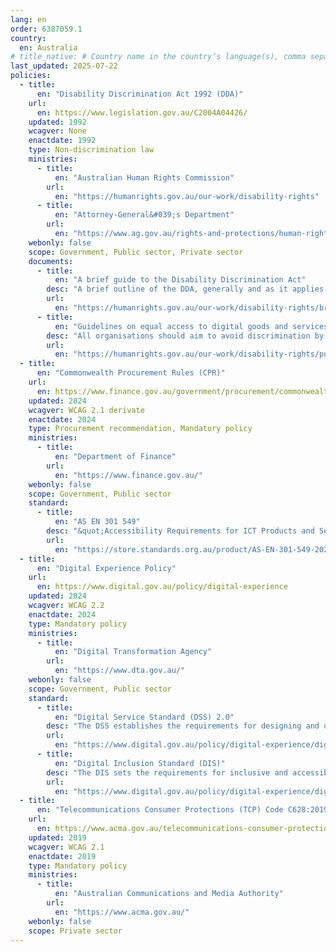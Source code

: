 ```yaml
---
lang: en
order: 6387059.1
country:
  en: Australia
# title_native: # Country name in the country’s language(s), comma separated. For Switzerland: Schweiz, Suisse, Svizzera, Svizra
last_updated: 2025-07-22
policies:
  - title:
      en: "Disability Discrimination Act 1992 (DDA)"
    url:
      en: https://www.legislation.gov.au/C2004A04426/
    updated: 1992
    wcagver: None
    enactdate: 1992
    type: Non-discrimination law
    ministries:
      - title:
          en: "Australian Human Rights Commission"
        url:
          en: "https://humanrights.gov.au/our-work/disability-rights"
      - title:
          en: "Attorney-General&#039;s Department"
        url:
          en: "https://www.ag.gov.au/rights-and-protections/human-rights-and-anti-discrimination/australias-anti-discrimination-law"
    webonly: false
    scope: Government, Public sector, Private sector
    documents:
      - title:
          en: "A brief guide to the Disability Discrimination Act"
        desc: "A brief outline of the DDA, generally and as it applies to a number of areas of life with links."
        url:
          en: "https://humanrights.gov.au/our-work/disability-rights/brief-guide-disability-discrimination-act"
      - title:
          en: "Guidelines on equal access to digital goods and services"
        desc: "All organisations should aim to avoid discrimination by providing equal access to digital goods and services to everyone.  These Guidelines are an update of the Australian Human Rights Commission’s World Wide Web Access: Disability Discrimination Act Advisory Note ver 4.1 (2014)."
        url:
          en: "https://humanrights.gov.au/our-work/disability-rights/publications/guidelines-equal-access-digital-goods-and-services"
  - title:
      en: "Commonwealth Procurement Rules (CPR)"
    url:
      en: https://www.finance.gov.au/government/procurement/commonwealth-procurement-rules
    updated: 2024
    wcagver: WCAG 2.1 derivate
    enactdate: 2024
    type: Procurement recommendation, Mandatory policy
    ministries:
      - title:
          en: "Department of Finance"
        url:
          en: "https://www.finance.gov.au/"
    webonly: false
    scope: Government, Public sector
    standard:
      - title:
          en: "AS EN 301 549"
        desc: "&quot;Accessibility Requirements for ICT Products and Services&quot; was originally adopted to support the CPRs"
        url:
          en: "https://store.standards.org.au/product/AS-EN-301-549-2024"
  - title:
      en: "Digital Experience Policy"
    url:
      en: https://www.digital.gov.au/policy/digital-experience
    updated: 2024
    wcagver: WCAG 2.2
    enactdate: 2024
    type: Mandatory policy
    ministries:
      - title:
          en: "Digital Transformation Agency"
        url:
          en: "https://www.dta.gov.au/"
    webonly: false
    scope: Government, Public sector
    standard:
      - title:
          en: "Digital Service Standard (DSS) 2.0"
        desc: "The DSS establishes the requirements for designing and delivering digital government services. It guides government digital teams to create and maintain digital services that are: user-friendly,  inclusive, adaptable &amp; measurable."
        url:
          en: "https://www.digital.gov.au/policy/digital-experience/digital-service-standard"
      - title:
          en: "Digital Inclusion Standard (DIS)"
        desc: "The DIS sets the requirements for inclusive and accessible digital government experiences. "
        url:
          en: "https://www.digital.gov.au/policy/digital-experience/digital-inclusion-standard"
  - title:
      en: "Telecommunications Consumer Protections (TCP) Code C628:2019"
    url:
      en: https://www.acma.gov.au/telecommunications-consumer-protections-code
    updated: 2019
    wcagver: WCAG 2.1
    enactdate: 2019
    type: Mandatory policy
    ministries:
      - title:
          en: "Australian Communications and Media Authority"
        url:
          en: "https://www.acma.gov.au/"
    webonly: false
    scope: Private sector
---
```

